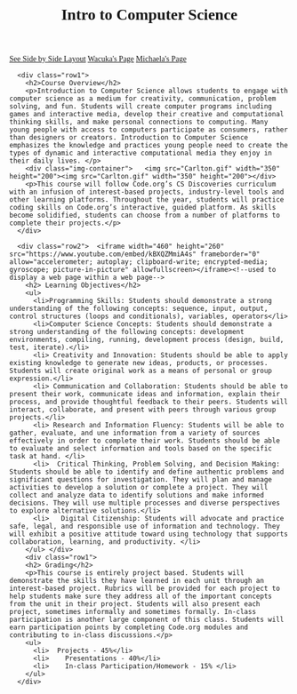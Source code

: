 <!DOCTYPE html>
<html>
  <head>
    <link rel="stylesheet" href="https://fonts.googleapis.com/css?family=Nunito+Sans">
    <link rel="stylesheet" href="Layout2.css">
    <title>A Meaningful Page Title</title>
    <!--defines a title in the browser toolbar, provides a title for the page when it is added to favorites, displays a title for the page in search engine-results-->
    <style>
      body {
        font-family: "Nunito Sans", serif;
      }
    </style>
  </head>

  <body>
    <header>
      <h1>Intro to Computer Science</h1>
    </header>
    <div class="topnav">
      <a href="index.html">See Side by Side Layout</a> 
      <a href="Wacuka.html">Wacuka's Page</a> 
      <a href="Michaela.html">Michaela's Page</a>
    </div>
    

      <div class="row1">
        <h2>Course Overview</h2>
        <p>Introduction to Computer Science allows students to engage with computer science as a medium for creativity, communication, problem solving, and fun. Students will create computer programs including games and interactive media, develop their creative and computational thinking skills, and make personal connections to computing. Many young people with access to computers participate as consumers, rather than designers or creators. Introduction to Computer Science emphasizes the knowledge and practices young people need to create the types of dynamic and interactive computational media they enjoy in their daily lives. </p>
        <div class="img-container">   <img src="Carlton.gif" width="350" height="200"><img src="Carlton.gif" width="350" height="200"></div>
        <p>This course will follow Code.org’s CS Discoveries curriculum with an infusion of interest-based projects, industry-level tools and other learning platforms. Throughout the year, students will practice coding skills on Code.org’s interactive, guided platform. As skills become solidified, students can choose from a number of platforms to complete their projects.</p>
      </div>  

      <div class="row2">  <iframe width="460" height="260" src="https://www.youtube.com/embed/kBXQZMmiA4s" frameborder="0" allow="accelerometer; autoplay; clipboard-write; encrypted-media; gyroscope; picture-in-picture" allowfullscreen></iframe><!--used to display a web page within a web page-->
        <h2> Learning Objectives</h2>
        <ul>
          <li>Programming Skills: Students should demonstrate a strong understanding of the following concepts: sequence, input, output, control structures (loops and conditionals), variables, operators</li>
          <li>Computer Science Concepts: Students should demonstrate a strong understanding of the following concepts: development environments, compiling, running, development process (design, build, test, iterate).</li>
          <li> Creativity and Innovation: Students should be able to apply existing knowledge to generate new ideas, products, or processes. Students will create original work as a means of personal or group expression.</li>
          <li> Communication and Collaboration: Students should be able to present their work, communicate ideas and information, explain their process, and provide thoughtful feedback to their peers. Students will interact, collaborate, and present with peers through various group projects.</li>
          <li> Research and Information Fluency: Students will be able to gather, evaluate, and une information from a variety of sources effectively in order to complete their work. Students should be able to evaluate and select information and tools based on the specific task at hand. </li>
          <li>  Critical Thinking, Problem Solving, and Decision Making: Students should be able to identify and define authentic problems and significant questions for investigation. They will plan and manage activities to develop a solution or complete a project. They will collect and analyze data to identify solutions and make informed decisions. They will use multiple processes and diverse perspectives to explore alternative solutions.</li>
          <li>   Digital Citizenship: Students will advocate and practice safe, legal, and responsible use of information and technology. They will exhibit a positive attitude toward using technology that supports collaboration, learning, and productivity. </li>
        </ul> </div>
        <div class="row1">
        <h2> Grading</h2>
        <p>This course is entirely project based. Students will demonstrate the skills they have learned in each unit through an interest-based project. Rubrics will be provided for each project to help students make sure they address all of the important concepts from the unit in their project. Students will also present each project, sometimes informally and sometimes formally. In-class participation is another large component of this class. Students will earn participation points by completing Code.org modules and contributing to in-class discussions.</p>
        <ul>
          <li>  Projects - 45%</li>
          <li>    Presentations - 40%</li>
          <li>    In-class Participation/Homework - 15% </li>
        </ul>
      </div>

  </body>
</html>
